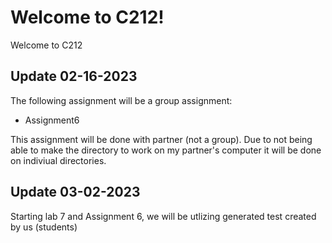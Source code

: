 # Welcome to C212!

Welcome to C212

## Update 02-16-2023

The following assignment will be a group assignment:

- Assignment6

This assignment will be done with partner (not a group). Due to not being able to make the directory to work on my partner's computer it will be done on indiviual directories.

## Update 03-02-2023

Starting lab 7 and Assignment 6, we will be utlizing generated test created by us (students)

